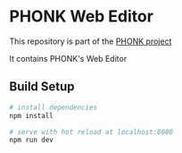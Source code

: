 # PHONK Web Editor
This repository is part of the [PHONK project](https://github.com/victordiaz/phonk)

It contains PHONK's Web Editor

## Build Setup

``` bash
# install dependencies
npm install

# serve with hot reload at localhost:8080
npm run dev
```
